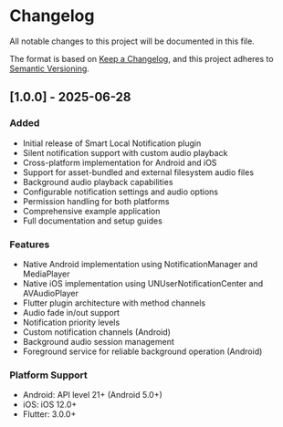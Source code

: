 # Changelog

All notable changes to this project will be documented in this file.

The format is based on [Keep a Changelog](https://keepachangelog.com/en/1.0.0/),
and this project adheres to [Semantic Versioning](https://semver.org/spec/v2.0.0.html).

## [1.0.0] - 2025-06-28

### Added
- Initial release of Smart Local Notification plugin
- Silent notification support with custom audio playback
- Cross-platform implementation for Android and iOS
- Support for asset-bundled and external filesystem audio files
- Background audio playback capabilities
- Configurable notification settings and audio options
- Permission handling for both platforms
- Comprehensive example application
- Full documentation and setup guides

### Features
- Native Android implementation using NotificationManager and MediaPlayer
- Native iOS implementation using UNUserNotificationCenter and AVAudioPlayer
- Flutter plugin architecture with method channels
- Audio fade in/out support
- Notification priority levels
- Custom notification channels (Android)
- Background audio session management
- Foreground service for reliable background operation (Android)

### Platform Support
- Android: API level 21+ (Android 5.0+)
- iOS: iOS 12.0+
- Flutter: 3.0.0+
